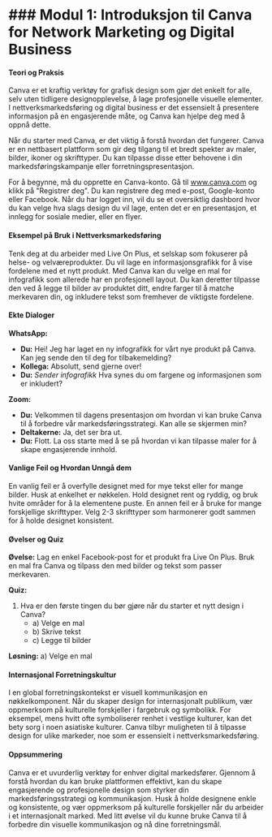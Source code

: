 # ### Modul 1: Introduksjon til Canva for Network Marketing og Digital Business

#### Teori og Praksis

Canva er et kraftig verktøy for grafisk design som gjør det enkelt for alle, selv uten tidligere designopplevelse, å lage profesjonelle visuelle elementer. I nettverksmarkedsføring og digital business er det essensielt å presentere informasjon på en engasjerende måte, og Canva kan hjelpe deg med å oppnå dette.

Når du starter med Canva, er det viktig å forstå hvordan det fungerer. Canva er en nettbasert plattform som gir deg tilgang til et bredt spekter av maler, bilder, ikoner og skrifttyper. Du kan tilpasse disse etter behovene i din markedsføringskampanje eller forretningspresentasjon.

For å begynne, må du opprette en Canva-konto. Gå til www.canva.com og klikk på "Registrer deg". Du kan registrere deg med e-post, Google-konto eller Facebook. Når du har logget inn, vil du se et oversiktlig dashbord hvor du kan velge hva slags design du vil lage, enten det er en presentasjon, et innlegg for sosiale medier, eller en flyer.

#### Eksempel på Bruk i Nettverksmarkedsføring

Tenk deg at du arbeider med Live On Plus, et selskap som fokuserer på helse- og velværeprodukter. Du vil lage en informasjonsgrafikk for å vise fordelene med et nytt produkt. Med Canva kan du velge en mal for infografikk som allerede har en profesjonell layout. Du kan deretter tilpasse den ved å legge til bilder av produktet ditt, endre farger til å matche merkevaren din, og inkludere tekst som fremhever de viktigste fordelene.

#### Ekte Dialoger

**WhatsApp:**
- **Du:** Hei! Jeg har laget en ny infografikk for vårt nye produkt på Canva. Kan jeg sende den til deg for tilbakemelding?
- **Kollega:** Absolutt, send gjerne over!
- **Du:** *Sender infografikk* Hva synes du om fargene og informasjonen som er inkludert?

**Zoom:**
- **Du:** Velkommen til dagens presentasjon om hvordan vi kan bruke Canva til å forbedre vår markedsføringsstrategi. Kan alle se skjermen min?
- **Deltakerne:** Ja, det ser bra ut.
- **Du:** Flott. La oss starte med å se på hvordan vi kan tilpasse maler for å skape engasjerende innhold.

#### Vanlige Feil og Hvordan Unngå dem

En vanlig feil er å overfylle designet med for mye tekst eller for mange bilder. Husk at enkelhet er nøkkelen. Hold designet rent og ryddig, og bruk hvite områder for å la elementene puste. En annen feil er å bruke for mange forskjellige skrifttyper. Velg 2-3 skrifttyper som harmonerer godt sammen for å holde designet konsistent.

#### Øvelser og Quiz

**Øvelse:**
Lag en enkel Facebook-post for et produkt fra Live On Plus. Bruk en mal fra Canva og tilpass den med bilder og tekst som passer merkevaren.

**Quiz:**
1. Hva er den første tingen du bør gjøre når du starter et nytt design i Canva?
   - a) Velge en mal
   - b) Skrive tekst
   - c) Legge til bilder

**Løsning:** a) Velge en mal

#### Internasjonal Forretningskultur

I en global forretningskontekst er visuell kommunikasjon en nøkkelkomponent. Når du skaper design for internasjonalt publikum, vær oppmerksom på kulturelle forskjeller i fargebruk og symbolikk. For eksempel, mens hvitt ofte symboliserer renhet i vestlige kulturer, kan det bety sorg i noen asiatiske kulturer. Canva tilbyr muligheten til å tilpasse design for ulike markeder, noe som er essensielt i nettverksmarkedsføring.

#### Oppsummering

Canva er et uvurderlig verktøy for enhver digital markedsfører. Gjennom å forstå hvordan du kan bruke plattformen effektivt, kan du skape engasjerende og profesjonelle design som styrker din markedsføringsstrategi og kommunikasjon. Husk å holde designene enkle og konsistente, og vær oppmerksom på kulturelle forskjeller når du arbeider i et internasjonalt marked. Med litt øvelse vil du kunne bruke Canva til å forbedre din visuelle kommunikasjon og nå dine forretningsmål.